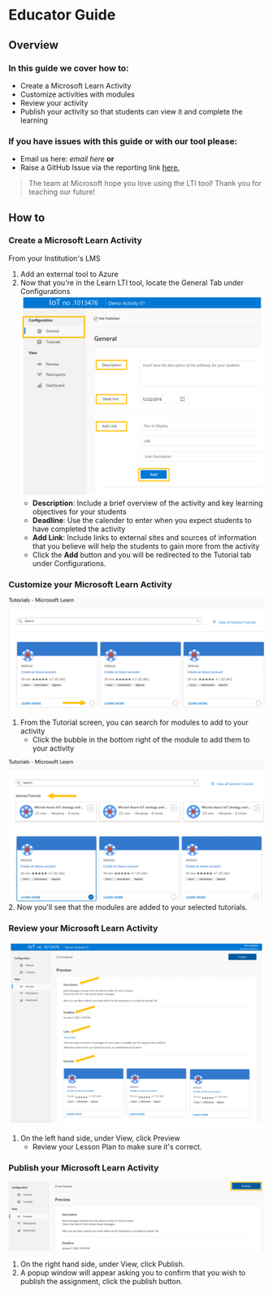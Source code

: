 # Educator Guide
## Overview
### In this guide we cover how to:
- Create a Microsoft Learn Activity
- Customize activities with modules
- Review your activity
- Publish your activity so that students can view it and complete the learning

### If you have issues with this guide or with our tool please:
- Email us here: *email here* **or**
- Raise a GitHub Issue via the reporting link [here.](https://help.github.com/github/managing-your-work-on-github/creating-an-issue)

> The team at Microsoft hope you love using the LTI tool! Thank you for teaching our future!
## How to
### Create a Microsoft Learn Activity
From your Institution's LMS 
   1. Add an external tool to Azure
   2. Now that you're in the Learn LTI tool, locate the General Tab under Configurations
      ![General](./images/Configuration.General.PNG)
      - **Description**: Include a brief overview of the activity and key learning objectives for your students
      - **Deadline**: Use the calender to enter when you expect students to have completed the activity
      - **Add Link**: Include links to external sites and sources of information that you believe will help the students to gain more from the activity 
      - Click the **Add** button and you will be redirected to the Tutorial tab under Configurations.
      
### Customize your Microsoft Learn Activity
   ![Tutorial](./images/Configurations.Tutorial.ClickBubble.png)
   1. From the Tutorial screen, you can search for modules to add to your activity
      - Click the bubble in the bottom right of the module to add them to your activity
      
   ![Tutorial.Path](./images/Configurations.Tutorial.Path.png)
   2. Now you'll see that the modules are added to your selected tutorials.
   
### Review your Microsoft Learn Activity
   ![Preview](./images/View.Preview.PNG)
   1. On the left hand side, under View, click Preview
      - Review your Lesson Plan to make sure it's correct.
      
### Publish your Microsoft Learn Activity
   ![Publish](./images/View.Preview.Publish.png)
   1. On the right hand side, under View, click Publish.
   2. A popup window will appear asking you to confirm that you wish to publish the assignment, click the publish button.
